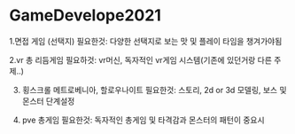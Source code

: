 # GameDevelope2021

1.면접 게임 (선택지)
필요한것: 다양한 선택지로 보는 맛 및 플레이 타임을 챙겨가야됨

2.vr 총 리듬게임
필요하것: vr머신, 독자적인 vr게임 시스템(기존에 있던거랑 다른 주제..)

3. 횡스크롤 메트로베니아, 할로우나이트
필요한것: 스토리, 2d or 3d 모델링, 보스 및 몬스터 단계설정 

4. pve 총게임
필요한것: 독자적인 총게임 및 타격감과 몬스터의 패턴이 중요시  
